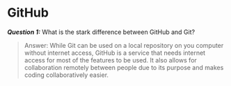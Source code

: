 # GitHub

***Question 1:***
What is the stark difference between GitHub and Git?

>Answer: While Git can be used on a local repository on you computer without internet access, GitHub is a service that needs internet access for most of the features to be used. It also allows for collaboration remotely between people due to its purpose and makes coding collaboratively easier.